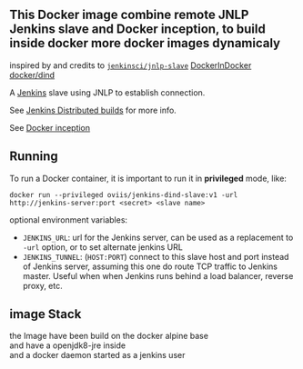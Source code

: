 ## This Docker image combine remote JNLP Jenkins slave and Docker inception, to build inside docker more docker images dynamicaly

inspired by and credits to
[`jenkinsci/jnlp-slave`](https://hub.docker.com/r/jenkinsci/jnlp-slave/)
[DockerInDocker docker/dind](https://hub.docker.com/_/docker/)

A [Jenkins](https://jenkins-ci.org) slave using JNLP to establish connection.

See [Jenkins Distributed builds](https://wiki.jenkins-ci.org/display/JENKINS/Distributed+builds) for more info.

See [Docker inception](https://github.com/jpetazzo/dind)

## Running

To run a Docker container, it is important to run it in **privileged** mode, like:

    docker run --privileged oviis/jenkins-dind-slave:v1 -url http://jenkins-server:port <secret> <slave name>

optional environment variables:

* `JENKINS_URL`: url for the Jenkins server, can be used as a replacement to `-url` option, or to set alternate jenkins URL
* `JENKINS_TUNNEL`: (`HOST:PORT`) connect to this slave host and port instead of Jenkins server, assuming this one do route TCP traffic to Jenkins master. Useful when when Jenkins runs behind a load balancer, reverse proxy, etc.

## image Stack

the Image have been build on the docker alpine base <br>
and have a openjdk8-jre inside <br>
and a docker daemon started as a jenkins user

